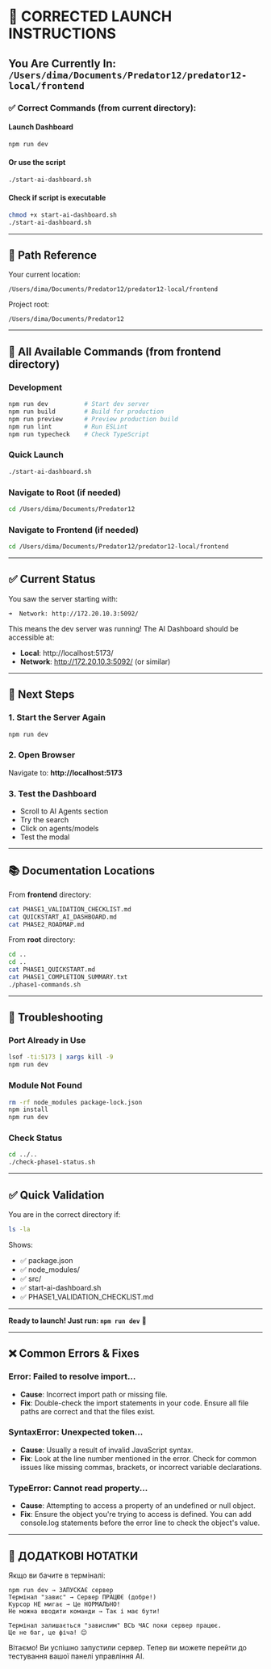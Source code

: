 # 🚀 CORRECTED LAUNCH INSTRUCTIONS

## You Are Currently In: `/Users/dima/Documents/Predator12/predator12-local/frontend`

### ✅ Correct Commands (from current directory):

#### Launch Dashboard
```bash
npm run dev
```

#### Or use the script
```bash
./start-ai-dashboard.sh
```

#### Check if script is executable
```bash
chmod +x start-ai-dashboard.sh
./start-ai-dashboard.sh
```

---

## 📍 Path Reference

Your current location:
```
/Users/dima/Documents/Predator12/predator12-local/frontend
```

Project root:
```
/Users/dima/Documents/Predator12
```

---

## 🔧 All Available Commands (from frontend directory)

### Development
```bash
npm run dev          # Start dev server
npm run build        # Build for production
npm run preview      # Preview production build
npm run lint         # Run ESLint
npm run typecheck    # Check TypeScript
```

### Quick Launch
```bash
./start-ai-dashboard.sh
```

### Navigate to Root (if needed)
```bash
cd /Users/dima/Documents/Predator12
```

### Navigate to Frontend (if needed)
```bash
cd /Users/dima/Documents/Predator12/predator12-local/frontend
```

---

## ✅ Current Status

You saw the server starting with:
```
➜  Network: http://172.20.10.3:5092/
```

This means the dev server was running! The AI Dashboard should be accessible at:
- **Local**: http://localhost:5173/
- **Network**: http://172.20.10.3:5092/ (or similar)

---

## 🎯 Next Steps

### 1. Start the Server Again
```bash
npm run dev
```

### 2. Open Browser
Navigate to: **http://localhost:5173**

### 3. Test the Dashboard
- Scroll to AI Agents section
- Try the search
- Click on agents/models
- Test the modal

---

## 📚 Documentation Locations

From **frontend** directory:
```bash
cat PHASE1_VALIDATION_CHECKLIST.md
cat QUICKSTART_AI_DASHBOARD.md
cat PHASE2_ROADMAP.md
```

From **root** directory:
```bash
cd ..
cd ..
cat PHASE1_QUICKSTART.md
cat PHASE1_COMPLETION_SUMMARY.txt
./phase1-commands.sh
```

---

## 🐛 Troubleshooting

### Port Already in Use
```bash
lsof -ti:5173 | xargs kill -9
npm run dev
```

### Module Not Found
```bash
rm -rf node_modules package-lock.json
npm install
npm run dev
```

### Check Status
```bash
cd ../..
./check-phase1-status.sh
```

---

## ✅ Quick Validation

You are in the correct directory if:
```bash
ls -la
```

Shows:
- ✅ package.json
- ✅ node_modules/
- ✅ src/
- ✅ start-ai-dashboard.sh
- ✅ PHASE1_VALIDATION_CHECKLIST.md

---

**Ready to launch! Just run: `npm run dev`** 🚀

---

## ❌ Common Errors & Fixes

### Error: Failed to resolve import...
- **Cause**: Incorrect import path or missing file.
- **Fix**: Double-check the import statements in your code. Ensure all file paths are correct and that the files exist.

### SyntaxError: Unexpected token...
- **Cause**: Usually a result of invalid JavaScript syntax.
- **Fix**: Look at the line number mentioned in the error. Check for common issues like missing commas, brackets, or incorrect variable declarations.

### TypeError: Cannot read property...
- **Cause**: Attempting to access a property of an undefined or null object.
- **Fix**: Ensure the object you're trying to access is defined. You can add console.log statements before the error line to check the object's value.

---

## 🚀 ДОДАТКОВІ НОТАТКИ

Якщо ви бачите в терміналі:
```
npm run dev → ЗАПУСКАЄ сервер
Термінал "завис" → Сервер ПРАЦЮЄ (добре!)
Курсор НЕ мигає → Це НОРМАЛЬНО!
Не можна вводити команди → Так і має бути!

Термінал залишається "завислим" ВСЬ ЧАС поки сервер працює.
Це не баг, це фіча! 😊
```
Вітаємо! Ви успішно запустили сервер. Тепер ви можете перейти до тестування вашої панелі управління AI.
